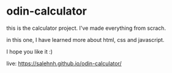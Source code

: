 # odin-calculator

this is the calculator project. I've made everything from scrach.

in this one, I have learned more about html, css and javascript.

I hope you like it :)

live: https://salehnh.github.io/odin-calculator/
